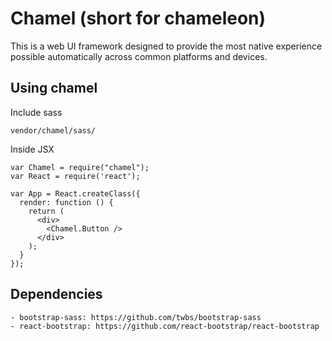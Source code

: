 # Chamel (short for chameleon)

This is a web UI framework designed to provide the most native experience possible automatically across common platforms and devices.

## Using chamel

Include sass

	vendor/chamel/sass/

Inside JSX

	var Chamel = require("chamel");
	var React = require('react');

	var App = React.createClass({
	  render: function () {
	    return (
	      <div>
	      	<Chamel.Button />
	      </div>
	    );
	  }
	});

## Dependencies

	- bootstrap-sass: https://github.com/twbs/bootstrap-sass
	- react-bootstrap: https://github.com/react-bootstrap/react-bootstrap